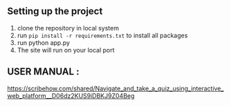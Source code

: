 ## Setting up the project
1. clone the repository in local system
2. run `pip install -r requirements.txt` to install all packages
3. run python app.py
4. The site will run on your local port

## USER MANUAL : 
<https://scribehow.com/shared/Navigate_and_take_a_quiz_using_interactive_web_platform__D06dz2KUS9iDBKJ9Z04Beg>
